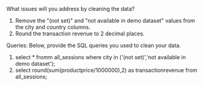 What issues will you address by cleaning the data?
1. Remove the "(not set)" and "not available in demo dataset" values from the city and country columns.
2. Round the transaction revenue to 2 decimal places.   



Queries:
Below, provide the SQL queries you used to clean your data.
1. select * fromm all_sessions where city in ('(not set)','not available in demo dataset');
2. select round(sum(productprice/1000000),2) as transactionrevenue from all_sessions;